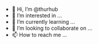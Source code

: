 - 👋 Hi, I’m @thurhub
- 👀 I’m interested in ...
- 🌱 I’m currently learning ...
- 💞️ I’m looking to collaborate on ...
- 📫 How to reach me ...

<!---
thurhub/thurhub is a ✨ special ✨ repository because its `README.md` (this file) appears on your GitHub profile.
You can click the Preview link to take a look at your changes.
--->

